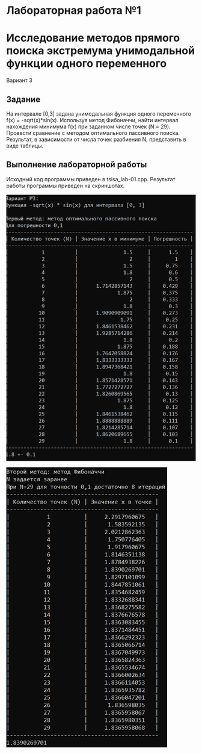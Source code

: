 # Лабораторная работа №1
# Исследование методов прямого поиска экстремума унимодальной функции одного переменного

Вариант 3

## Задание

На интервале [0,3] задана унимодальная функция одного переменного f(x) = -sqrt(x)*sin(x). Используя метод Фибоначчи, найти интервал нахождения минимума f(x) при заданном числе точек (N = 29). Провести сравнение с методом оптимального пассивного поиска. Результат, в зависимости от числа точек разбиения N, представить в виде таблицы.   

## Выполнение лабораторной работы

Исходный код программы приведен в tsisa_lab-01.cpp. Результат работы программы приведен на скриншотах.

![lab-01_Part1](https://github.com/Prosto-Fil/tsisa-lab-01/blob/master/screenshots/Part1.png)

![lab-01_Part2](https://github.com/Prosto-Fil/tsisa-lab-01/blob/master/screenshots/Part2.png)
